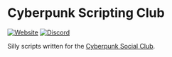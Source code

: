 # Cyberpunk Scripting Club
[![Website](https://img.shields.io/website/https/cyberpunksocial.club.svg?style=flat-square)](https://cyberpunksocial.club/)
[![Discord](https://img.shields.io/discord/160320676580818951.svg?style=flat-square)](https://discord.gg/bVBBfgnSPY)

Silly scripts written for the [Cyberpunk Social Club](https://cyberpunksocial.club).
